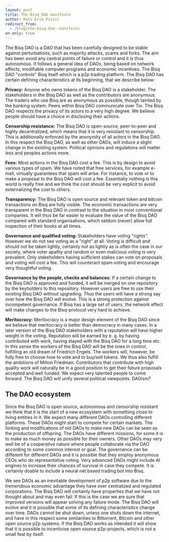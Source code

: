 ```yaml
---
layout: post
title: The Bisq DAO manifesto
author: Mats-Erik Pistol
redirect_from:
  - /blog/the-bisq-dao--manifesto
en-only: true
---
```


The Bisq DAO is a DAO that has been carefully designed to be stable against perturbations, such as majority attacks, scams and forks. The aim has been avoid any central points of failure or control and it is thus autonomous. It follows a general idea of DAOs, being based on network effects, modifiable computer programs and economic incentives. The Bisq DAO "controls" Bisq itself which is a p2p trading platform. The Bisq DAO has certain defining characteristics at its beginning, that we describe below:

**Privacy:** Anyone who owns tokens of the Bisq DAO is a stakeholder. The stakeholders in the Bisq DAO as well as the contributors are anonymous. The traders who use Bisq are as anonymous as possible, though tainted by the banking system. Peers within Bisq DAO communicate over Tor. The Bisq DAO respects the privacy of its actors to a very high degree. We believe people should have a choice in disclosing their actions.

**Censorship resistance:** The Bisq DAO is open-source, peer-to-peer and highly decentralized, which means that it is very resistant to censorship. This is additionally enforced by the anonymity of all actors in the Bisq DAO. In this respect the Bisq DAO, as well as other DAOs, will induce a slight change in the existing system. Political opinions and regulations will matter less and peoples actions more.

**Fees:** Most actions in the Bisq DAO cost a fee. This is by design to avoid various types of spam. We have noted that free services, for example e-mail, virtually guarantees that spam will arise. For instance, to vote or to make a proposal to the Bisq DAO will cost a fee. Essentially nothing is this world is really free and we think the cost should be very explicit to avoid externalizing the cost to others.

**Transparency:** The Bisq DAO is open source and relevant token and bitcoin transactions on Bisq are fully visible. The economic transactions are very transparent in the Bisq DAO in contrast to the situation in most conventional companies. It will thus be far easier to evaluate the value of the Bisq DAO compared with standard organisations, which seldom (never) allow full inspection of their books at all times.

**Governance and qualified voting:** Stakeholders have voting "rights". However we do not see voting as a "right" at all. Voting is difficult and should not be taken lightly, certainly not as lightly as is often the case in our society, where voter apathy and random or even malicious voting is very prevalent. Only stakeholders having sufficient stakes can vote on proposals and voting will cost a fee. This will counteract spam voting and encourage very thoughtful voting.

**Governance by the people, checks and balances:** If a certain change to the Bisq DAO is approved and funded, it will be merged on one repository by the keyholders to this repository. However users are free to use their existing Bisq DAO without upgrading. Thus the users will have a strong say over how the Bisq DAO will evolve. This is a strong protection against incompetent governance. If Bisq has a large set of users, the network effect will make changes to the Bisq-protocol very hard to achieve.

**Meritocracy:** Meritocracy is a major design element of the Bisq DAO since we believe that meritocracy is better than democracy in many cases. In a later version of the Bisq DAO stakeholders with a reputation will have higher weight in the voting. Reputation will be earned by e. g. by having contributed with work, having stayed with the Bisq DAO for a long time etc. In this sense the workers of the Bisq DAO will be the ones in control, fulfilling an old dream of Friedrich Engels. The workers will, however, be fully free to choose how to vote and to buy/sell tokens. We thus also fulfill the ambitions of Milton Friedman. Contributors that contribute with high quality work will naturally be in a good position to get their future proposals accepted and well funded. We expect very talented people to come forward. The Bisq DAO will unify several political viewpoints. DAOism?

## The DAO ecosystem

Since the Bisq DAO is open source, autonomous and censorship resistant we think that it is the start of a new ecosystem with something close to living entities in it. We expect many different DAOs controlling different platforms. These DAOs might start to compete for certain markets. The forking and modifications of old DAOs to make new DAOs can be seen as the production of offspring. The DAOs have different missions, for some it is to make as much money as possible for their owners. Other DAOs may very well be of a cooperative nature where people collaborate via the DAO according to some common interest or goal. The governance can be different for different DAOs and it is possible that they employ anonymous CEOs who do representative voting. Very advanced DAOs might include AI engines to increase their chances of survival in case they compete. It is certainly doable to include a neural net based trading bot into Bisq.

We see DAOs as an inevitable development of p2p software due to the tremendous economic advantage they have over centralized and regulated corporations. The Bisq DAO will certainly have properties that we have not thought about and may even fail. If this is the case we are sure that improved versions will appear solving any failure mode. The Bisq DAO will evolve and it is possible that some of its defining characteristics change over time. DAOs cannot be shut down, unless one shuts down the internet, and have in this respect some similarities to Bittorrent, Bitcoin and other open source p2p systems. If the Bisq DAO works as intended it will show that it is possible to incentivise open source p2p-projects, which is not a small feat by itself.
